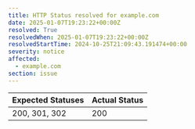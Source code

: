 ```yaml
---
title: HTTP Status resolved for example.com
date: 2025-01-07T19:23:22+00:00Z
resolved: True
resolvedWhen: 2025-01-07T19:23:22+00:00Z
resolvedStartTime: 2024-10-25T21:09:43.191474+00:00
severity: notice
affected:
  - example.com
section: issue
---
```


| Expected Statuses | Actual Status  |
|-------------------|----------------|
| 200, 301, 302 | 200 |
